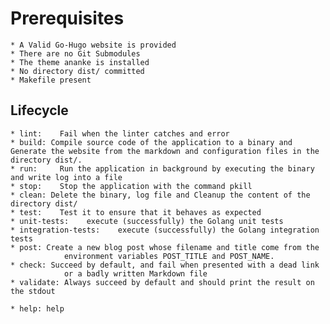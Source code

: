 # Prerequisites

    * A Valid Go-Hugo website is provided
    * There are no Git Submodules
    * The theme ananke is installed
    * No directory dist/ committed
    * Makefile present

## Lifecycle
    * lint:    Fail when the linter catches and error
    * build: Compile source code of the application to a binary and
    Generate the website from the markdown and configuration files in the directory dist/.
    * run:     Run the application in background by executing the binary and write log into a file
    * stop:    Stop the application with the command pkill
    * clean: Delete the binary, log file and Cleanup the content of the directory dist/
    * test:    Test it to ensure that it behaves as expected
    * unit-tests:    execute (successfully) the Golang unit tests
    * integration-tests:    execute (successfully) the Golang integration tests
    * post: Create a new blog post whose filename and title come from the
                environment variables POST_TITLE and POST_NAME.
    * check: Succeed by default, and fail when presented with a dead link
                or a badly written Markdown file
    * validate: Always succeed by default and should print the result on the stdout

    * help: help
